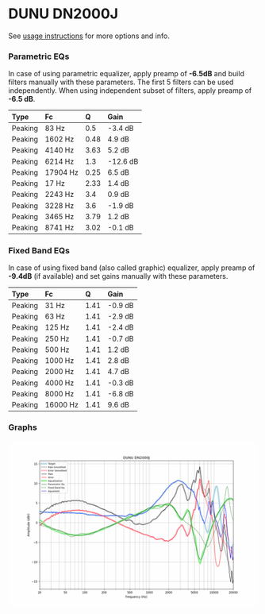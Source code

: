 # DUNU DN2000J
See [usage instructions](https://github.com/jaakkopasanen/AutoEq#usage) for more options and info.

### Parametric EQs
In case of using parametric equalizer, apply preamp of **-6.5dB** and build filters manually
with these parameters. The first 5 filters can be used independently.
When using independent subset of filters, apply preamp of **-6.5 dB**.

| Type    | Fc       |    Q | Gain     |
|:--------|:---------|:-----|:---------|
| Peaking | 83 Hz    | 0.5  | -3.4 dB  |
| Peaking | 1602 Hz  | 0.48 | 4.9 dB   |
| Peaking | 4140 Hz  | 3.63 | 5.2 dB   |
| Peaking | 6214 Hz  | 1.3  | -12.6 dB |
| Peaking | 17904 Hz | 0.25 | 6.5 dB   |
| Peaking | 17 Hz    | 2.33 | 1.4 dB   |
| Peaking | 2243 Hz  | 3.4  | 0.9 dB   |
| Peaking | 3228 Hz  | 3.6  | -1.9 dB  |
| Peaking | 3465 Hz  | 3.79 | 1.2 dB   |
| Peaking | 8741 Hz  | 3.02 | -0.1 dB  |

### Fixed Band EQs
In case of using fixed band (also called graphic) equalizer, apply preamp of **-9.4dB**
(if available) and set gains manually with these parameters.

| Type    | Fc       |    Q | Gain    |
|:--------|:---------|:-----|:--------|
| Peaking | 31 Hz    | 1.41 | -0.9 dB |
| Peaking | 63 Hz    | 1.41 | -2.9 dB |
| Peaking | 125 Hz   | 1.41 | -2.4 dB |
| Peaking | 250 Hz   | 1.41 | -0.7 dB |
| Peaking | 500 Hz   | 1.41 | 1.2 dB  |
| Peaking | 1000 Hz  | 1.41 | 2.8 dB  |
| Peaking | 2000 Hz  | 1.41 | 4.7 dB  |
| Peaking | 4000 Hz  | 1.41 | -0.3 dB |
| Peaking | 8000 Hz  | 1.41 | -6.8 dB |
| Peaking | 16000 Hz | 1.41 | 9.6 dB  |

### Graphs
![](./DUNU%20DN2000J.png)
